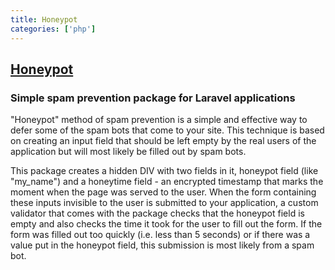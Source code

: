 ```yaml
---
title: Honeypot
categories: ['php']
---
```

## [Honeypot](https://github.com/msurguy/Honeypot)

### Simple spam prevention package for Laravel applications


"Honeypot" method of spam prevention is a simple and effective way to defer some of the spam bots that come to your site. This technique is based on creating an input field that should be left empty by the real users of the application but will most likely be filled out by spam bots. 

This package creates a hidden DIV with two fields in it, honeypot field (like "my_name") and a honeytime field - an encrypted timestamp that marks the moment when the page was served to the user. When the form containing these inputs invisible to the user is submitted to your application, a custom validator that comes with the package checks that the honeypot field is empty and also checks the time it took for the user to fill out the form. If the form was filled out too quickly (i.e. less than 5 seconds) or if there was a value put in the honeypot field, this submission is most likely from a spam bot.
